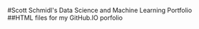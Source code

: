 #Scott Schmidl's Data Science and Machine Learning Portfolio\
##HTML files for my GitHub.IO porfolio
